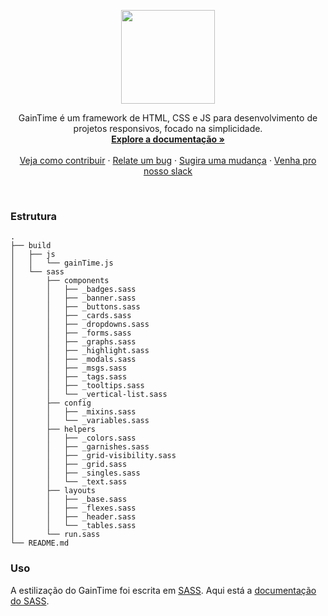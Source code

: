 <p align="center">
  <a href="https://gaintime.github.io">
    <img src="https://gaintime.github.io/assets/img/gaintime.png" alt="" width=150>
  </a>

  <p align="center">
    GainTime é um framework de HTML, CSS e JS para desenvolvimento de projetos responsivos, focado na simplicidade.
    <br>
    <a href="https://gaintime.github.io/"><strong>Explore a documentação »</strong></a>
    <br>
    <br>
    <a href="https://github.com/GainTime/gaintime-factory/blob/master/CONTIBUTING.md">Veja como contribuir</a>
    ·
    <a href="https://github.com/GainTime/gaintime-factory/issues/new">Relate um bug</a>
    ·
    <a href="https://github.com/GainTime/gaintime-factory/issues/new?labels=feature">Sugira uma mudança</a>
    ·
    <a href="https://join.slack.com/t/gaintime-fw/shared_invite/enQtMzMzNzc2NzI3Mjg1LWEyMTJiYTkxMGY2OTA0OWM3ZDU1YjllODRiNTQ5MDdjZjVlY2MxNThlODA3MDRmNzRhYWI5NmY3MjNiZGM1OTU">Venha pro nosso slack</a>
  </p>
</p>

<br>



### Estrutura
```
.
├── build
│   ├── js
│   │   └── gainTime.js
│   └── sass
│       ├── components
│       │   ├── _badges.sass
│       │   ├── _banner.sass
│       │   ├── _buttons.sass
│       │   ├── _cards.sass
│       │   ├── _dropdowns.sass
│       │   ├── _forms.sass
│       │   ├── _graphs.sass
│       │   ├── _highlight.sass
│       │   ├── _modals.sass
│       │   ├── _msgs.sass
│       │   ├── _tags.sass
│       │   ├── _tooltips.sass
│       │   └── _vertical-list.sass
│       ├── config
│       │   ├── _mixins.sass
│       │   └── _variables.sass
│       ├── helpers
│       │   ├── _colors.sass
│       │   ├── _garnishes.sass
│       │   ├── _grid-visibility.sass
│       │   ├── _grid.sass
│       │   ├── _singles.sass
│       │   └── _text.sass
│       ├── layouts
│       │   ├── _base.sass
│       │   ├── _flexes.sass
│       │   ├── _header.sass
│       │   └── _tables.sass
│       └── run.sass
└── README.md
```

### Uso

A estilização do GainTime foi escrita em [SASS](http://sass-lang.com/). Aqui está a [documentação do SASS](http://sass-lang.com/documentation/file.SASS_REFERENCE.html).
